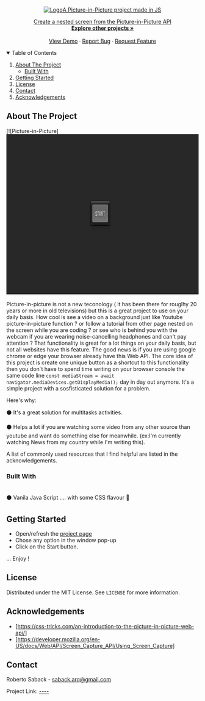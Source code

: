 
<!-- PROJECT LOGO -->
<br />
<p align="center">
  <a href="">
    <img src="https://images.unsplash.com/photo-1530250418330-cb2c35da5277?ixid=MnwxMjA3fDB8MHxwaG90by1wYWdlfHx8fGVufDB8fHx8&ixlib=rb-1.2.1&auto=format&fit=crop&w=1350&q=80" alt="Logo" width="1200" height="120>
  </a> 

  <h3 align="center">A Picture-in-Picture project made in JS</h3>

  <p align="center">
   Create a nested screen from the Picture-in-Picture API
    <br />
    <a href="https://github.com/RobertoSaback"><strong>Explore other projects »</strong></a>
    <br />
    <br />
    <a href="">View Demo</a>
    ·
    <a href="https://github.com/robertosaback/Video-Player-Component/issues">Report Bug</a>
    ·
    <a href="https://github.com/robertosaback/Video-Player-Component/issues">Request Feature</a>
  </p>
</p>



<!-- TABLE OF CONTENTS -->
<details open="open">
  <summary>Table of Contents</summary>
  <ol>
    <li>
      <a href="#about-the-project">About The Project</a>
      <ul>
        <li><a href="#built-with">Built With</a></li>
      </ul>
    </li>
    <li>
      <a href="#getting-started">Getting Started</a>
    </li>
    <li><a href="#license">License</a></li>
    <li><a href="#contact">Contact</a></li>
    <li><a href="#acknowledgements">Acknowledgements</a></li>
  </ol>
</details>



<!-- ABOUT THE PROJECT -->
## About The Project

[![Picture-in-Picture][ <img src="https://github.com/RobertoSaback/Picture-in-Picture/blob/main/picinpic.gif" alt="Logo" width="690" height="420">](https://example.com)

Picture-in-picture is not a new teconology ( it has been there for rouglhy 20 years or more in old televisions) but this is a great project to use on your daily basis. How cool is see a video on a background just like Youtube picture-in-picture function ? or follow a tutorial from  other page nested on the screen while  you are coding ? or see who is  behind you with the webcam if you are wearing noise-cancelling headphones and can't pay attention ?
That functionality  is great for a lot things  on your daily basis, but not all websites have this feature. The good news is if you are using google chrome or edge your browser already have this Web API. The core idea of this project is create one unique button as a shortcut to this functionality then you don´t have to spend time writing on your browser console  the same code line `const mediaStream = await navigator.mediaDevices.getDisplayMedia();` day in day out anymore. It's a simple project with a sosfisticated solution for a problem.


Here's why:

⚫  It's a great solution for multitasks activities. <br>

⚫  Helps a lot if you are watching some video from any other source than youtube and want do something else for meanwhile. (ex:I'm currently watching News from  my country while I'm writing this). <br>

A list of commonly used resources that I find helpful are listed in the acknowledgements.

### Built With <br><br>

⚫  Vanila Java Script .... with some CSS flavour :icecream:


<!-- GETTING STARTED -->
## Getting Started

*  Open/refresh the <a href="">project page</a>
* Chose any option in the window pop-up
* Click on the Start button.
 
... Enjoy ! 

<!-- LICENSE -->
## License

Distributed under the MIT License. See `LICENSE` for more information.

<!-- ACKNOWLEDGEMENTS -->
## Acknowledgements
* [https://css-tricks.com/an-introduction-to-the-picture-in-picture-web-api/]
* [https://developer.mozilla.org/en-US/docs/Web/API/Screen_Capture_API/Using_Screen_Capture]

<!-- CONTACT -->
## Contact

Roberto Saback  - saback.arq@gmail.com

Project Link: [----](https://github.com/robertosaback/repo_name)
